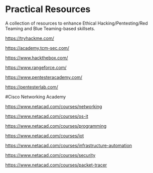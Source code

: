 # Practical Resources
A collection of resources to enhance Ethical Hacking/Pentesting/Red Teaming and Blue Teaming-based skillsets.

https://tryhackme.com/

https://academy.tcm-sec.com/

https://www.hackthebox.com/

https://www.rangeforce.com/

https://www.pentesteracademy.com/

https://pentesterlab.com/

#Cisco Networking Academy

https://www.netacad.com/courses/networking

https://www.netacad.com/courses/os-it

https://www.netacad.com/courses/programming

https://www.netacad.com/courses/iot

https://www.netacad.com/courses/infrastructure-automation

https://www.netacad.com/courses/security

https://www.netacad.com/courses/packet-tracer
